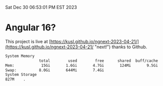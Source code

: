 Sat Dec 30 06:53:01 PM EST 2023

# Angular 16?


This project is live at [https://kusl.github.io/ngnext-2023-04-21/](https://kusl.github.io/ngnext-2023-04-21/ "next!") thanks to Github.

```bash
System Memory
               total        used        free      shared  buff/cache   available
Mem:            15Gi       1.6Gi       4.7Gi       124Mi       9.5Gi        13Gi
Swap:          8.0Gi       644Mi       7.4Gi
System Storage
827M	.
```
